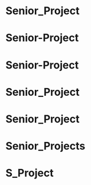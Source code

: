 # Senior_Project
# Senior-Project
# Senior-Project
# Senior_Project
# Senior_Project
# Senior_Projects
# S_Project
